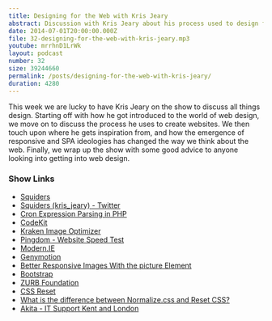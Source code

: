 ```yaml
---
title: Designing for the Web with Kris Jeary
abstract: Discussion with Kris Jeary about his process used to design for the web.
date: 2014-07-01T20:00:00.000Z
file: 32-designing-for-the-web-with-kris-jeary.mp3
youtube: mrrhnD1LrWk
layout: podcast
number: 32
size: 39244660
permalink: /posts/designing-for-the-web-with-kris-jeary/
duration: 4280
---
```


This week we are lucky to have Kris Jeary on the show to discuss all things design.
Starting off with how he got introduced to the world of web design, we move on to discuss the process he uses to create websites.
We then touch upon where he gets inspiration from, and how the emergence of responsive and SPA ideologies has changed the way we think about the web.
Finally, we wrap up the show with some good advice to anyone looking into getting into web design.

### Show Links

- [Squiders](http://www.squiders.com/)
- [Squiders (kris_jeary) - Twitter](https://twitter.com/kris_jeary)
- [Cron Expression Parsing in PHP](http://mtdowling.com/blog/2012/06/03/cron-expressions-in-php/)
- [CodeKit](https://incident57.com/codekit/index.html)
- [Kraken Image Optimizer](https://kraken.io/)
- [Pingdom - Website Speed Test](http://tools.pingdom.com/fpt/)
- [Modern.IE](https://www.modern.ie/en-us/virtualization-tools)
- [Genymotion](http://www.genymotion.com/)
- [Better Responsive Images With the picture Element](http://code.tutsplus.com/tutorials/better-responsive-images-with-the-picture-element--net-36583)
- [Bootstrap](http://getbootstrap.com/)
- [ZURB Foundation](http://foundation.zurb.com/)
- [CSS Reset](http://www.cssreset.com/)
- [What is the difference between Normalize.css and Reset CSS?](http://stackoverflow.com/questions/6887336/what-is-the-difference-between-normalize-css-and-reset-css/8357635#8357635)
- [Akita - IT Support Kent and London](http://www.akita.co.uk/)
